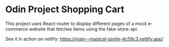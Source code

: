 # Odin Project Shopping Cart
This project uses React-router to display different pages of a mock e-commerce website that fetches items using the fake-store-api.

See it in action on netlify: https://main--magical-sprite-4c59c3.netlify.app/
